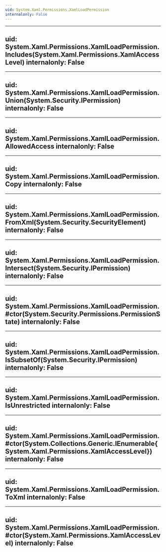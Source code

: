 ```yaml
---
uid: System.Xaml.Permissions.XamlLoadPermission
internalonly: False
---
```


---
uid: System.Xaml.Permissions.XamlLoadPermission.Includes(System.Xaml.Permissions.XamlAccessLevel)
internalonly: False
---

---
uid: System.Xaml.Permissions.XamlLoadPermission.Union(System.Security.IPermission)
internalonly: False
---

---
uid: System.Xaml.Permissions.XamlLoadPermission.AllowedAccess
internalonly: False
---

---
uid: System.Xaml.Permissions.XamlLoadPermission.Copy
internalonly: False
---

---
uid: System.Xaml.Permissions.XamlLoadPermission.FromXml(System.Security.SecurityElement)
internalonly: False
---

---
uid: System.Xaml.Permissions.XamlLoadPermission.Intersect(System.Security.IPermission)
internalonly: False
---

---
uid: System.Xaml.Permissions.XamlLoadPermission.#ctor(System.Security.Permissions.PermissionState)
internalonly: False
---

---
uid: System.Xaml.Permissions.XamlLoadPermission.IsSubsetOf(System.Security.IPermission)
internalonly: False
---

---
uid: System.Xaml.Permissions.XamlLoadPermission.IsUnrestricted
internalonly: False
---

---
uid: System.Xaml.Permissions.XamlLoadPermission.#ctor(System.Collections.Generic.IEnumerable{System.Xaml.Permissions.XamlAccessLevel})
internalonly: False
---

---
uid: System.Xaml.Permissions.XamlLoadPermission.ToXml
internalonly: False
---

---
uid: System.Xaml.Permissions.XamlLoadPermission.#ctor(System.Xaml.Permissions.XamlAccessLevel)
internalonly: False
---
